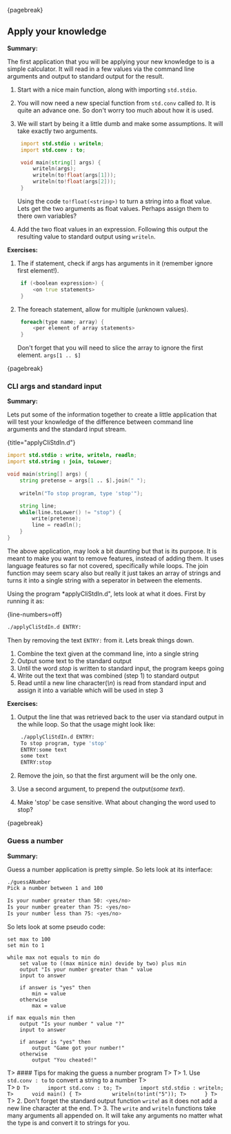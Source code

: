 {pagebreak}

## Apply your knowledge
**Summary:**

The first application that you will be applying your new knowledge to is a simple calculator. It will read in a few values via the command line arguments and output to standard output for the result.

1. Start with a nice main function, along with importing ``std.stdio``.
2. You will now need a new special function from ``std.conv`` called *to*. It is quite an advance one. So don't worry too much about how it is used.
3. We will start by being it a little dumb and make some assumptions. It will take exactly two arguments.

   ```D
    import std.stdio : writeln;
    import std.conv : to;

    void main(string[] args) {
        writeln(args);
        writeln(to!float(args[1]));
        writeln(to!float(args[2]));
    }
   ```
   Using the code ``to!float(<string>)`` to turn a string into a float value. Lets get the two arguments as float values. Perhaps assign them to there own variables?
4. Add the two float values in an expression. Following this output the resulting value to standard output using ``writeln``.

**Exercises:**

1. The if statement, check if args has arguments in it (remember ignore first element!).

    ```D
     if (<boolean expression>) {
         <on true statements>
     }
    ```
2. The foreach statement, allow for multiple (unknown values).

    ```D
     foreach(type name; array) {
         <per element of array statements>
     }
   ```
   Don't forget that you will need to slice the array to ignore the first element. ``args[1 .. $]``

{pagebreak}
### CLI args and standard input
**Summary:**

Lets put some of the information together to create a little application that will test your knowledge of the difference between command line arguments and the standard input stream.

{title="applyCliStdIn.d"}
```D
import std.stdio : write, writeln, readln;
import std.string : join, toLower;

void main(string[] args) {
	string pretense = args[1 .. $].join(" ");
	
	writeln("To stop program, type 'stop'");

	string line;
	while(line.toLower() != "stop") {
		write(pretense);
		line = readln();
	}
}
```
The above application, may look a bit daunting but that is its purpose. It is meant to make you want to remove features, instead of adding them.
It uses language features so far not covered, specifically while loops. The join function may seem scary also but really it just takes an array of strings and turns it into a single string with a seperator in between the elements.

Using the program *applyCliStdIn.d", lets look at what it does. First by running it as:

{line-numbers=off}
```sh
./applyCliStdIn.d ENTRY:
```

Then by removing the text ``ENTRY:`` from it.
Lets break things down.

1. Combine the text given at the command line, into a single string
2. Output some text to the standard output
3. Until the word *stop* is written to standard input, the program keeps going
4. Write out the text that was combined (step 1) to standard output
5. Read until a new line character(*\n*) is read from standard input and assign it into a variable which will be used in step 3

**Exercises:**

1. Output the line that was retrieved back to the user via standard output in the while loop. So that the usage might look like:
    
   ```sh
    ./applyCliStdIn.d ENTRY:
    To stop program, type 'stop'
    ENTRY:some text
    some text
    ENTRY:stop
   ```
2. Remove the join, so that the first argument will be the only one.
3. Use a second argument, to prepend the output(*some text*).
4. Make 'stop' be case sensitive. What about changing the word used to stop?

{pagebreak}
### Guess a number
**Summary:**

Guess a number application is pretty simple. So lets look at its interface:

```sh
./guessANumber
Pick a number between 1 and 100

Is your number greater than 50: <yes/no>
Is your number greater than 75: <yes/no>
Is your number less than 75: <yes/no>
```

So lets look at some pseudo code:

```psuedo
set max to 100
set min to 1

while max not equals to min do
	set value to ((max minice min) devide by two) plus min
	output "Is your number greater than " value
	input to answer
	
	if answer is "yes" then
		min = value
	otherwise
		max = value

if max equals min then
	output "Is your number " value "?"
	input to answer

	if answer is "yes" then
		output "Game got your number!"
	otherwise
		output "You cheated!"
```

T> #### Tips for making the guess a number program
T>
T> 1. Use ``std.conv : to`` to convert a string to a number
T>     
T>     ```D
T>      import std.conv : to;
T>      import std.stdio : writeln;
T>      void main() {
T>          writeln(to!int("5"));
T>      }
T>     ```
T> 2. Don't forget the standard output  function ``write``! as it does not add a new line character at the end.
T> 3. The ``write`` and ``writeln`` functions take many arguments all appended on. It will take any arguments no matter what the type is and convert it to strings for you.